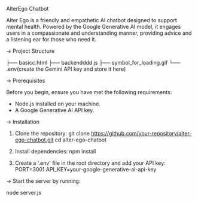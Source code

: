 AlterEgo Chatbot

Alter Ego is a friendly and empathetic AI chatbot designed to support mental health. Powered by the Google Generative AI model, it engages users in a compassionate and understanding manner, providing advice and a listening ear for those who need it.

-> Project Structure

├── basicc.html
├── backendddd.js
├── symbol_for_loading.gif
└── .env(create the Gemini API key and store it here)

-> Prerequisites

Before you begin, ensure you have met the following requirements:

- Node.js installed on your machine.
- A Google Generative AI API key.

-> Installation

1. Clone the repository:
    git clone https://github.com/your-repository/alter-ego-chatbot.git
    cd alter-ego-chatbot
    

2. Install dependencies:
    npm install

3. Create a '.env' file in the root directory and add your API key:
    PORT=3001
    API_KEY=your-google-generative-ai-api-key
    
-> Start the server by running:

node server.js
